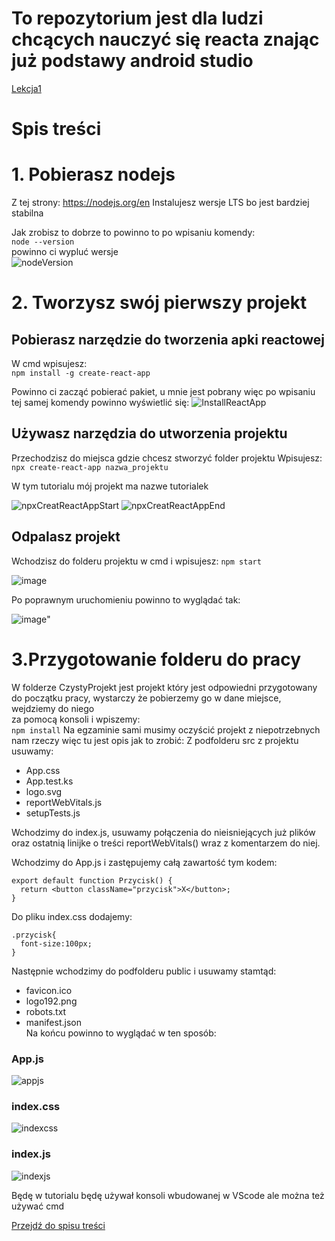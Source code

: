 

# To repozytorium jest dla ludzi chcących nauczyć się reacta znając już podstawy android studio

[Lekcja1](Lekcja1/Lekcja1.md)
# Spis treści



# 1. Pobierasz nodejs
Z tej strony: https://nodejs.org/en
Instalujesz wersje LTS bo jest bardziej stabilna

Jak zrobisz to dobrze to powinno to po wpisaniu komendy:  
`node --version`  
powinno ci wypluć wersje  
![nodeVersion](https://github.com/Gekimaru/reactTutorial/assets/85436765/80496753-8dc2-4069-9602-47ebbd3a2cbb)

# 2. Tworzysz swój pierwszy projekt
## Pobierasz narzędzie do tworzenia apki reactowej
W cmd wpisujesz:  
  `npm install -g create-react-app`    

Powinno ci zacząć pobierać pakiet, u mnie jest pobrany więc po wpisaniu tej samej komendy powinno wyświetlić się:
![InstallReactApp](https://github.com/Gekimaru/reactTutorial/assets/85436765/aa11a124-4312-4be0-a8f0-8cca8c3a1bbc)


## Używasz narzędzia do utworzenia projektu
Przechodzisz do miejsca gdzie chcesz stworzyć folder projektu
Wpisujesz:  
`npx create-react-app nazwa_projektu`   

W tym tutorialu mój projekt ma nazwe tutorialek  

![npxCreatReactAppStart](https://github.com/Gekimaru/reactTutorial/assets/85436765/3ae6272f-f6db-49a3-bb3b-e91ce7149be1)
![npxCreatReactAppEnd](https://github.com/Gekimaru/reactTutorial/assets/85436765/c09aa6e3-5644-4844-97ef-805664f872f8)


## Odpalasz projekt
Wchodzisz do folderu projektu w cmd i wpisujesz:
`npm start`  

![image](https://github.com/Gekimaru/reactTutorial/assets/85436765/256d8def-978c-476f-86df-3c067e52b951)

Po poprawnym uruchomieniu powinno to wyglądać tak:

![image](https://github.com/Gekimaru/reactTutorial/assets/85436765/c6f47187-0059-48d0-97dd-0cf1c9a35dea)"

# 3.Przygotowanie folderu do pracy  
W folderze CzystyProjekt jest projekt który jest odpowiedni przygotowany do początku pracy, wystarczy że pobierzemy go w dane miejsce, wejdziemy do niego  
za pomocą konsoli i wpiszemy:  
`
npm install
`
Na egzaminie sami musimy oczyścić projekt z niepotrzebnych nam rzeczy więc tu jest opis jak to zrobić:
Z podfolderu src z projektu usuwamy:  
- App.css
- App.test.ks
- logo.svg
- reportWebVitals.js
- setupTests.js  
  
Wchodzimy do index.js, usuwamy połączenia do nieisniejących już plików oraz ostatnią linijke o treści reportWebVitals() wraz z komentarzem do niej.  
  
  
Wchodzimy do App.js i zastępujemy całą zawartość tym kodem:    
```  
export default function Przycisk() {  
  return <button className="przycisk">X</button>;  
}  
```  
Do pliku index.css dodajemy:  
```  
.przycisk{    
  font-size:100px;    
}  
```  
  
Następnie wchodzimy do podfolderu public i usuwamy stamtąd:
- favicon.ico
- logo192.png
- robots.txt
- manifest.json  
Na końcu powinno to wyglądać w ten sposób:
### App.js  
![appjs](https://github.com/Gekimaru/reactTutorial/assets/85436765/07911284-d13f-4974-804e-c71be8ffdfd6)  
### index.css
![indexcss](https://github.com/Gekimaru/reactTutorial/assets/85436765/7aecd107-f3ee-4775-8637-27cb4da2be86)
### index.js
![indexjs](https://github.com/Gekimaru/reactTutorial/assets/85436765/c7663977-b829-4b14-bad9-cf9f9c797ff5)



Będę w tutorialu będę używał konsoli wbudowanej w VScode ale można też używać cmd 


[Przejdź do spisu treści](#spis-treści)  

